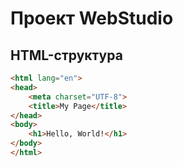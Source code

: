 
# Проект WebStudio

## HTML-структура

```html
<html lang="en">
<head>
    <meta charset="UTF-8">
    <title>My Page</title>
</head>
<body>
    <h1>Hello, World!</h1>
</body>
</html>
